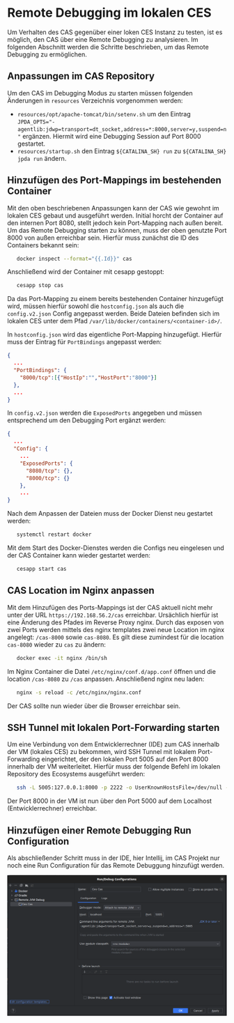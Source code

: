 # Remote Debugging im lokalen CES

Um Verhalten des CAS gegenüber einer loken CES Instanz zu testen, ist es möglich, den CAS über eine Remote Debugging
zu analysieren. Im folgenden Abschnitt werden die Schritte beschrieben, um das Remote Debugging zu ermöglichen. 

## Anpassungen im CAS Repository

Um den CAS im Debugging Modus zu starten müssen folgenden Änderungen in `resources` Verzeichnis vorgenommen werden:
* `resources/opt/apache-tomcat/bin/setenv.sh` um den Eintrag `JPDA_OPTS="-agentlib:jdwp=transport=dt_socket,address=*:8000,server=y,suspend=n"` ergänzen.
  Hiermit wird eine Debugging Session auf Port 8000 gestartet.
* `resources/startup.sh` den Eintrag `${CATALINA_SH} run` zu `${CATALINA_SH} jpda run` ändern.

## Hinzufügen des Port-Mappings im bestehenden Container

Mit den oben beschriebenen Anpassungen kann der CAS wie gewohnt im lokalen CES gebaut und ausgeführt werden. Initial
horcht der Container auf den internen Port 8080, stellt jedoch kein Port-Mapping nach außen bereit. Um das Remote
Debugging starten zu können, muss der oben genutzte Port 8000 von außen erreichbar sein. Hierfür muss zunächst die ID
des Containers bekannt sein:

```bash
   docker inspect --format="{{.Id}}" cas
```

Anschließend wird der Container mit cesapp gestoppt:

```bash
   cesapp stop cas
```

Da das Port-Mapping zu einem bereits bestehenden Container hinzugefügt wird, müssen hierfür sowohl die `hostconfig.json`
als auch die `config.v2.json` Config angepasst werden. Beide Dateien befinden sich im lokalen CES unter dem Pfad `/var/lib/docker/containers/<container-id>/`.

In `hostconfig.json` wird das eigentliche Port-Mapping hinzugefügt. Hierfür muss der Eintrag für `PortBindings` angepasst werden:

```json
{
  ...
  "PortBindings": {
    "8000/tcp":[{"HostIp":"","HostPort":"8000"}]
  },
  ...
}
```

In `config.v2.json` werden die `ExposedPorts` angegeben und müssen entsprechend um den Debugging Port ergänzt werden:

```json
{
  ...
  "Config": {
    ...
    "ExposedPorts": {
      "8080/tcp": {},
      "8000/tcp": {}
    },
    ...
}
```

Nach dem Anpassen der Dateien muss der Docker Dienst neu gestartet werden:

```bash
   systemctl restart docker
```

Mit dem Start des Docker-Dienstes werden die Configs neu eingelesen und der CAS Container kann wieder gestartet werden:

```bash
   cesapp start cas
```

## CAS Location im Nginx anpassen

Mit dem Hinzufügen des Ports-Mappings ist der CAS aktuell nicht mehr unter der URL `https://192.168.56.2/cas` erreichbar. 
Ursächlich hierfür ist eine Änderung des Pfades im Reverse Proxy nginx. Durch das exposen von zwei Ports werden mittels 
des nginx templates zwei neue Location im nginx angelegt: `/cas-8000` sowie `cas-8080`. Es gilt diese zumindest für die 
location `cas-8080` wieder zu `cas` zu ändern:

```bash
   docker exec -it nginx /bin/sh
```

Im Nginx Container die Datei `/etc/nginx/conf.d/app.conf` öffnen und die location `/cas-8080` zu `/cas` anpassen. Anschließend 
nginx neu laden:

```bash
   nginx -s reload -c /etc/nginx/nginx.conf
```

Der CAS sollte nun wieder über die Browser erreichbar sein. 

## SSH Tunnel mit lokalen Port-Forwarding starten

Um eine Verbindung von dem Entwicklerrechner (IDE) zum CAS innerhalb der VM (lokales CES) zu bekommen, wird SSH Tunnel mit lokalem 
Port-Forwarding eingerichtet, der den lokalen Port 5005 auf den Port 8000 innerhalb der VM weiterleitet. Hierfür muss der
folgende Befehl im lokalen Repository des Ecosystems ausgeführt werden: 

```bash
   ssh -L 5005:127.0.0.1:8000 -p 2222 -o UserKnownHostsFile=/dev/null -o StrictHostKeyChecking=no -o LogLevel=ERROR -o IdentitiesOnly=yes -i ./.vagrant/machines/default/virtualbox/private_key vagrant@127.0.0.1
```

Der Port 8000 in der VM ist nun über den Port 5000 auf dem Localhost (Entwicklerrechner) erreichbar.

## Hinzufügen einer Remote Debugging Run Configuration 

Als abschließender Schritt muss in der IDE, hier Intellij, im CAS Projekt nur noch eine Run Configuration für das Remote Debuggung hinzufügt 
werden.

![RunConfiguration fuer Remote Debuggig](figures/Remote_Debugging_RunConfig.png)

